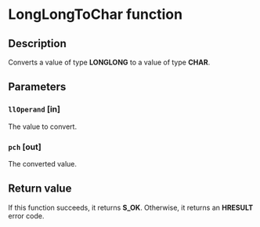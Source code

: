 # LongLongToChar function

## Description

Converts a value of type **LONGLONG** to a value of type **CHAR**.

## Parameters

### `llOperand` [in]

The value to convert.

### `pch` [out]

The converted value.

## Return value

If this function succeeds, it returns **S_OK**. Otherwise, it returns an **HRESULT** error code.